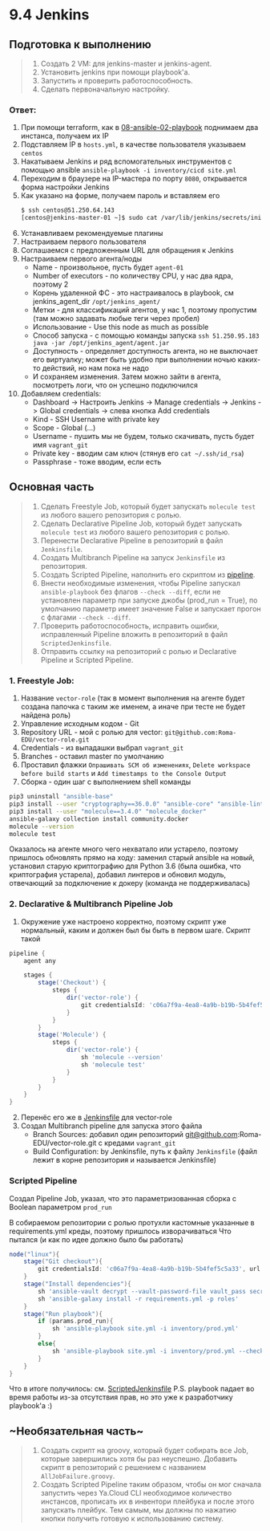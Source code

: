 # 9.4 Jenkins

## Подготовка к выполнению

>1. Создать 2 VM: для jenkins-master и jenkins-agent.
>2. Установить jenkins при помощи playbook'a.
>3. Запустить и проверить работоспособность.
>4. Сделать первоначальную настройку.

### Ответ:

1. При помощи terraform, как в [08-ansible-02-playbook](../08-ansible-02-playbook) поднимаем два инстанса, получаем их IP
2. Подставляем IP в `hosts.yml`, в качестве пользователя указываем `centos`
3. Накатываем Jenkins и ряд вспомогательных инструментов с помощью ansible `ansible-playbook -i inventory/cicd site.yml`
4. Переходим в браузере на IP-мастера по порту `8080`, открывается форма настройки Jenkins
5. Как указано на форме, получаем пароль и вставляем его
   ```bash
   $ ssh centos@51.250.64.143
   [centos@jenkins-master-01 ~]$ sudo cat /var/lib/jenkins/secrets/initialAdminPassword
   ```
6. Устанавливаем рекомендуемые плагины
7. Настраиваем первого пользователя
8. Соглашаемся с предложенным URL для обращения к Jenkins
9. Настраиваем первого агента/ноды
   * Name - произвольное, пусть будет `agent-01`
   * Number of executors - по количеству CPU, у нас два ядра, поэтому 2
   * Корень удаленной ФС - это настраивалось в playbook, см jenkins_agent_dir `/opt/jenkins_agent/`
   * Метки - для классификаций  агентов, у нас 1, поэтому пропустим (там можно задавать любые теги через пробел)
   * Использование - Use this node as much as possible
   * Способ запуска - с помощью команды запуска
     `ssh 51.250.95.183 java -jar /opt/jenkins_agent/agent.jar`
   * Доступность - определяет доступность агента, но не выключает его виртуалку; может быть удобно при выполнении ночью каких-то действий, но нам пока не надо 
   * И сохраняем изменения. Затем можно зайти в агента, посмотреть логи, что он успешно подключился
10. Добавляем credentials:
    * Dashboard -> Настроить Jenkins -> Manage credentials -> Jenkins -> Global credentials -> слева кнопка Add credentials
    * Kind - SSH Username with private key
    * Scope - Global (...)
    * Username - пушить мы не будем, только скачивать, пусть будет имя `vagrant_git`
    * Private key - вводим сам ключ (стянув его `cat ~/.ssh/id_rsa`)
    * Passphrase - тоже вводим, если есть

## Основная часть

>1. Сделать Freestyle Job, который будет запускать `molecule test` из любого вашего репозитория с ролью.
>2. Сделать Declarative Pipeline Job, который будет запускать `molecule test` из любого вашего репозитория с ролью.
>3. Перенести Declarative Pipeline в репозиторий в файл `Jenkinsfile`.
>4. Создать Multibranch Pipeline на запуск `Jenkinsfile` из репозитория.
>5. Создать Scripted Pipeline, наполнить его скриптом из [pipeline](./pipeline).
>6. Внести необходимые изменения, чтобы Pipeline запускал `ansible-playbook` без флагов `--check --diff`, если не установлен параметр при запуске джобы (prod_run = True), по умолчанию параметр имеет значение False и запускает прогон с флагами `--check --diff`.
>7. Проверить работоспособность, исправить ошибки, исправленный Pipeline вложить в репозиторий в файл `ScriptedJenkinsfile`.
>8. Отправить ссылку на репозиторий с ролью и Declarative Pipeline и Scripted Pipeline.

### 1. Freestyle Job:

1. Название `vector-role` (так в момент выполнения на агенте будет создана папочка с таким же именем, а иначе при тесте не будет найдена роль)
2. Управление исходным кодом - Git
3. Repository URL - мой с ролью для vector: `git@github.com:Roma-EDU/vector-role.git`
4. Credentials - из выпадашки выбрал `vagrant_git`
5. Branches - оставил master по умолчанию
6. Проставил флажки `Опрашивать SCM об изменениях`, `Delete workspace before build starts` и `Add timestamps to the Console Output`
7. Сборка - один шаг с выполнением shell команды
```bash
pip3 uninstall "ansible-base"
pip3 install --user "cryptography==36.0.0" "ansible-core" "ansible-lint" "yamllint"
pip3 install --user "molecule==3.4.0" "molecule_docker" 
ansible-galaxy collection install community.docker
molecule --version
molecule test
```
Оказалось на агенте много чего нехватало или устарело, поэтому пришлось обновлять прямо на ходу: заменил старый ansible на новый, установил старую криптографию для Python 3.6 (была ошибка, что криптография устарела), добавил линтеров и обновил модуль, отвечающий за подключение к докеру (команда не поддерживалась)


### 2. Declarative & Multibranch Pipeline Job

1. Окружение уже настроено корректно, поэтому скрипт уже нормальный, каким и должен был бы быть в первом шаге. Скрипт такой
```groovy
pipeline {
    agent any

    stages {
        stage('Checkout') {
            steps {
                dir('vector-role') {
                    git credentialsId: 'c06a7f9a-4ea8-4a9b-b19b-5b4fef5c5a33', url: 'git@github.com:Roma-EDU/vector-role.git'
                }
            }
        }
        stage('Molecule') {
            steps {
                dir('vector-role') {
                    sh 'molecule --version'
                    sh 'molecule test'
                }
            }
        }
    }
}
```

2. Перенёс его же в [Jenkinsfile](https://github.com/Roma-EDU/vector-role/blob/1.2.1/Jenkinsfile) для vector-role
3. Создал Multibranch pipeline для запуска этого файла
   * Branch Sources: добавил один репозиторий git@github.com:Roma-EDU/vector-role.git с кредами `vagrant_git`
   * Build Configuration: by Jenkinsfile, путь к файлу `Jenkinsfile` (файл лежит в корне репозитория и называется Jenkinsfile)


### Scripted Pipeline

Создал Pipeline Job, указал, что это параметризованная сборка с Boolean параметром `prod_run`

В собираемом репозитории с ролью протухли кастомные указанные в requirements.yml креды, поэтому пришлось изворачиваться
Что пытался (и как по идее должно было бы работать)
```groovy
node("linux"){
    stage("Git checkout"){
        git credentialsId: 'c06a7f9a-4ea8-4a9b-b19b-5b4fef5c5a33', url: 'git@github.com:aragastmatb/example-playbook.git'
    }
    stage("Install dependencies"){
        sh 'ansible-vault decrypt --vault-password-file vault_pass secret'
        sh 'ansible-galaxy install -r requirements.yml -p roles'
    }
    stage("Run playbook"){
        if (params.prod_run){
            sh 'ansible-playbook site.yml -i inventory/prod.yml'
        }
        else{
            sh 'ansible-playbook site.yml -i inventory/prod.yml --check --diff'
        }
    }
}
```

Что в итоге получилось: см. [ScriptedJenkinsfile](https://github.com/Roma-EDU/vector-role/blob/1.2.1/ScriptedJenkinsfile)
P.S. playbook падает во время работы из-за отсутствия прав, но это уже к разработчику playbook'а :)

## ~Необязательная часть~

>1. Создать скрипт на groovy, который будет собирать все Job, которые завершились хотя бы раз неуспешно. Добавить скрипт в репозиторий с решением с названием `AllJobFailure.groovy`.
>2. Создать Scripted Pipeline таким образом, чтобы он мог сначала запустить через Ya.Cloud CLI необходимое количество инстансов, прописать их в инвентори плейбука и после этого запускать плейбук. Тем самым, мы должны по нажатию кнопки получить готовую к использованию систему.

